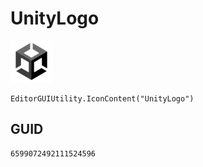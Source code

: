# UnityLogo
![](/img/UnityLogo.png)

``` CSharp
EditorGUIUtility.IconContent("UnityLogo")
```
## GUID
```
6599072492111524596
```
